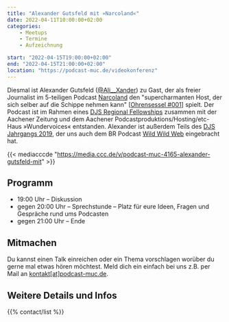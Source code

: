 ```yaml
---
title: "Alexander Gutsfeld mit »Narcoland«"
date: 2022-04-11T10:00:00+02:00
categories:
    - Meetups
    - Termine
    - Aufzeichnung

start: "2022-04-15T19:00:00+02:00"
end: "2022-04-15T21:00:00+02:00"
location: "https://podcast-muc.de/videokonferenz"
---
```


Diesmal ist Alexander Gutsfeld ([@Ali__Xander](https://twitter.com/Ali__Xander)) zu Gast, der als freier Journalist im 5-teiligen Podcast [Narcoland](https://fyyd.de/podcast/narcoland) den "supercharmanten Host, der sich selber auf die Schippe nehmen kann" [[Ohrensessel #001](https://ohrensessel.podigee.io/1-narcoland-suisse-secrets-recherche-podcasts)] spielt. Der Podcast ist im Rahmen eines [DJS Regional Fellowships](https://djs-online.de/regional-fellowships-gehen-in-die-zweite-runde/) zusammen mit der Aachener Zeitung und dem Aachener Podcastproduktions/Hosting/etc-Haus »Wundervoices« entstanden. Alexander ist außerdem Teils des [DJS Jahrgangs 2019](https://djs-online.de/djs-schueler/aktuelle-schueler/#jg-2019), der uns auch dem BR Podcast [Wild Wild Web](https://fyyd.de/podcast/wild-wild-web-die-kim-dotcom-story) eingebracht hat.


{{< mediacccde "https://media.ccc.de/v/podcast-muc-4165-alexander-gutsfeld-mit" >}}




## Programm

- 19:00 Uhr – Diskussion
- gegen 20:00 Uhr – Sprechstunde – Platz für eure Ideen, Fragen und Gespräche rund ums Podcasten
- gegen 21:00 Uhr – Ende

## Mitmachen

Du kannst einen Talk einreichen oder ein Thema vorschlagen worüber du gerne mal etwas hören möchtest.
Meld dich ein einfach bei uns z.B. per Mail an [kontakt[at]podcast-muc.de](mailto:kontakt[at]podcast-muc.de).


## Weitere Details und Infos

{{% contact/list %}}
